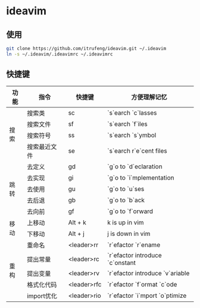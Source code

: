 # ideavim

## 使用

```bash
git clone https://github.com/itrufeng/ideavim.git ~/.ideavim
ln -s ~/.ideavim/.ideavimrc ~/.ideavimrc
```

## 快捷键

<table>
  <thead>
    <tr>
      <th>功能</th>
      <th>指令</th>
      <th>快捷键</th>
      <th>方便理解记忆</th>
    </tr>
  </thead>
  <tbody>
    <tr>
      <td rowspan=4>搜索</td>
      <td>搜索类</td>
      <td>sc</td>
      <td>`s`earch `c`lasses</td>
    </tr>
    <tr>
      <td>搜索文件</td>
      <td>sf</td>
      <td>`s`earch `f`iles</td>
    </tr>
    <tr>
      <td>搜索符号</td>
      <td>ss</td>
      <td>`s`earch `s`ymbol</td>
    </tr>
    <tr>
      <td>搜索最近文件</td>
      <td>se</td>
      <td>`s`earch r`e`cent files</td>
    </tr>
    <tr>
      <td rowspan=5>跳转</td>
      <td>去定义</td>
      <td>gd</td>
      <td>`g`o to `d`eclaration</td>
    </tr>
    <tr>
      <td>去实现</td>
      <td>gi</td>
      <td>`g`o to `i`mplementation</td>
    </tr>
    <tr>
      <td>去使用</td>
      <td>gu</td>
      <td>`g`o to `u`ses</td>
    </tr>
    <tr>
      <td>去后退</td>
      <td>gb</td>
      <td>`g`o to `b`ack</td>
    </tr>
    <tr>
      <td>去向前</td>
      <td>gf</td>
      <td>`g`o to `f`orward</td>
    </tr>
    <tr>
      <td rowspan=2>移动</td>
      <td>上移动</td>
      <td>Alt + k</td>
      <td>k is up in vim</td>
    </tr>
    <tr>
      <td>下移动</td>
      <td>Alt + j</td>
      <td>j is down in vim</td>
    </tr>
    <tr>
      <td rowspan=5>重构</td>
      <td>重命名</td>
      <td>&lt;leader&gt;rr</td>
      <td>`r`efactor `r`ename</td>
    </tr>
    <tr>
      <td>提出常量</td>
      <td>&lt;leader&gt;rc</td>
      <td>`r`efactor introduce `c`onstant</td>
    </tr>
    <tr>
      <td>提出变量</td>
      <td>&lt;leader&gt;rv</td>
      <td>`r`efactor introduce `v`ariable</td>
    </tr>
    <tr>
      <td>格式化代码</td>
      <td>&lt;leader&gt;rfc</td>
      <td>`r`efactor `f`ormat `c`ode</td>
    </tr>
    <tr>
      <td>import优化</td>
      <td>&lt;leader&gt;rio</td>
      <td>`r`efactor `i`mport `o`ptimize</td>
    </tr>
  </tbody>
</table>
